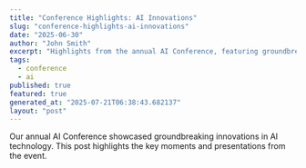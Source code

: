 ```yaml
---
title: "Conference Highlights: AI Innovations"
slug: "conference-highlights-ai-innovations"
date: "2025-06-30"
author: "John Smith"
excerpt: "Highlights from the annual AI Conference, featuring groundbreaking innovations."
tags:
  - conference
  - ai
published: true
featured: true
generated_at: "2025-07-21T06:38:43.682137"
layout: "post"
---
```


Our annual AI Conference showcased groundbreaking innovations in AI technology. This post highlights the key moments and presentations from the event.